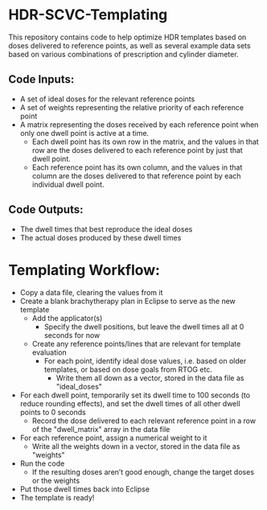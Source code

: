 # HDR-SCVC-Templating

This repository contains code to help optimize HDR templates based on doses delivered to reference points, as well as several example data sets based on various combinations of prescription and cylinder diameter.

## Code Inputs:
 - A set of ideal doses for the relevant reference points
 - A set of weights representing the relative priority of each reference point
 - A matrix representing the doses received by each reference point when only one dwell point is active at a time.
   - Each dwell point has its own row in the matrix, and the values in that row are the doses delivered to each reference point by just that dwell point. 
   - Each reference point has its own column, and the values in that column are the doses delivered to that reference point by each individual dwell point.
 
## Code Outputs:
 - The dwell times that best reproduce the ideal doses
 - The actual doses produced by these dwell times
 
# Templating Workflow:
  - Copy a data file, clearing the values from it
  - Create a blank brachytherapy plan in Eclipse to serve as the new template
    - Add the applicator(s)
      - Specify the dwell positions, but leave the dwell times all at 0 seconds for now
    - Create any reference points/lines that are relevant for template evaluation
      - For each point, identify ideal dose values, i.e. based on older templates, or based on dose goals from RTOG etc.
        - Write them all down as a vector, stored in the data file as "ideal_doses"
  -	For each dwell point, temporarily set its dwell time to 100 seconds (to reduce rounding effects), and set the dwell times of all other dwell points to 0 seconds
    - Record the dose delivered to each relevant reference point in a row of the "dwell_matrix" array in the data file
  - For each reference point, assign a numerical weight to it
    - Write all the weights down in a vector, stored in the data file as "weights"
  - Run the code
    - If the resulting doses aren’t good enough, change the target doses or the weights
  -	Put those dwell times back into Eclipse
  - The template is ready!
